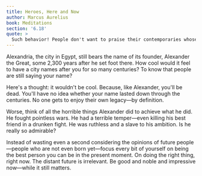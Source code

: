 ```yaml
---
title: Heroes, Here and Now
author: Marcus Aurelius
book: Meditations
section: '6.18'
quote: >
  Such behavior! People don't want to praise their contemporaries whose lives they actually share, but hold great expectations for the praise of future generations—people they haven't met or ever will! This is akin to being upset that past generations didn't praise you.
---
```


Alexandria, the city in Egypt, still bears the name of its founder, Alexander the Great, some 2,300 years after he set foot there. How cool would it feel to have a city names after you for so many centuries? To know that people are still saying your name?

Here's a thought: it wouldn't be cool. Because, like Alexander, you'll be dead. You'll have no idea whether your name lasted down through the centuries. No one gets to enjoy their own legacy—by definition.

Worse, think of all the horrible things Alexander did to achieve what he did. He fought pointless wars. He had a terrible temper—even killing his best friend in a drunken fight. He was ruthless and a slave to his ambition. Is he really so admirable?

Instead of wasting even a second considering the opinions of future people—people who are not even born yet—focus every bit of yourself on being the best person you can be in the present moment. On doing the right thing, right now. The distant future is irrelevant. Be good and noble and impressive now—while it still matters.
